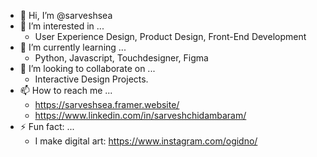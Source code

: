- 👋 Hi, I’m @sarveshsea
- 👀 I’m interested in ...
  - User Experience Design, Product Design, Front-End Development 
- 🌱 I’m currently learning ...
  - Python, Javascript, Touchdesigner, Figma
- 💞️ I’m looking to collaborate on ...
  - Interactive Design Projects.
- 📫 How to reach me ...
  - https://sarveshsea.framer.website/
  - https://www.linkedin.com/in/sarveshchidambaram/
- ⚡ Fun fact: ...
  - I make digital art: https://www.instagram.com/ogidno/

<!---
sarveshsea/sarveshsea is a ✨ special ✨ repository because its `README.md` (this file) appears on your GitHub profile.
You can click the Preview link to take a look at your changes.
--->
